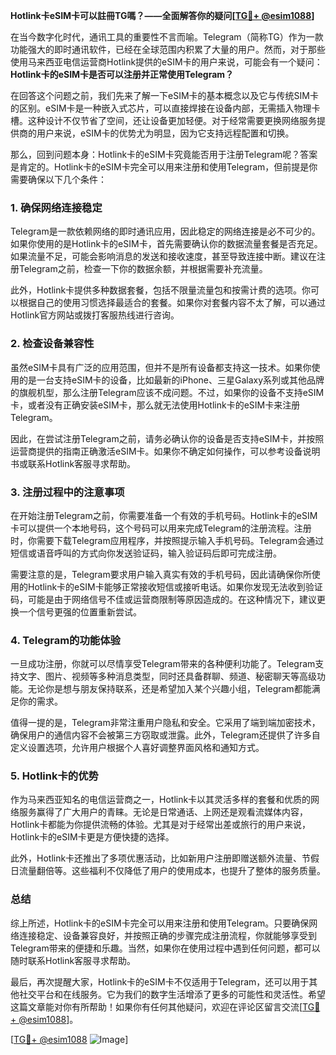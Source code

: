 **Hotlink卡eSIM卡可以註冊TG嗎？——全面解答你的疑问[[TG💪+ @esim1088](https://t.me/s/esim1088)]**

在当今数字化时代，通讯工具的重要性不言而喻。Telegram（简称TG）作为一款功能强大的即时通讯软件，已经在全球范围内积累了大量的用户。然而，对于那些使用马来西亚电信运营商Hotlink提供的eSIM卡的用户来说，可能会有一个疑问：**Hotlink卡的eSIM卡是否可以注册并正常使用Telegram？**

在回答这个问题之前，我们先来了解一下eSIM卡的基本概念以及它与传统SIM卡的区别。eSIM卡是一种嵌入式芯片，可以直接焊接在设备内部，无需插入物理卡槽。这种设计不仅节省了空间，还让设备更加轻便。对于经常需要更换网络服务提供商的用户来说，eSIM卡的优势尤为明显，因为它支持远程配置和切换。

那么，回到问题本身：Hotlink卡的eSIM卡究竟能否用于注册Telegram呢？答案是肯定的。Hotlink卡的eSIM卡完全可以用来注册和使用Telegram，但前提是你需要确保以下几个条件：

### **1. 确保网络连接稳定**
Telegram是一款依赖网络的即时通讯应用，因此稳定的网络连接是必不可少的。如果你使用的是Hotlink卡的eSIM卡，首先需要确认你的数据流量套餐是否充足。如果流量不足，可能会影响消息的发送和接收速度，甚至导致连接中断。建议在注册Telegram之前，检查一下你的数据余额，并根据需要补充流量。

此外，Hotlink卡提供多种数据套餐，包括不限量流量包和按需计费的选项。你可以根据自己的使用习惯选择最适合的套餐。如果你对套餐内容不太了解，可以通过Hotlink官方网站或拨打客服热线进行咨询。

### **2. 检查设备兼容性**
虽然eSIM卡具有广泛的应用范围，但并不是所有设备都支持这一技术。如果你使用的是一台支持eSIM卡的设备，比如最新的iPhone、三星Galaxy系列或其他品牌的旗舰机型，那么注册Telegram应该不成问题。不过，如果你的设备不支持eSIM卡，或者没有正确安装eSIM卡，那么就无法使用Hotlink卡的eSIM卡来注册Telegram。

因此，在尝试注册Telegram之前，请务必确认你的设备是否支持eSIM卡，并按照运营商提供的指南正确激活eSIM卡。如果你不确定如何操作，可以参考设备说明书或联系Hotlink客服寻求帮助。

### **3. 注册过程中的注意事项**
在开始注册Telegram之前，你需要准备一个有效的手机号码。Hotlink卡的eSIM卡可以提供一个本地号码，这个号码可以用来完成Telegram的注册流程。注册时，你需要下载Telegram应用程序，并按照提示输入手机号码。Telegram会通过短信或语音呼叫的方式向你发送验证码，输入验证码后即可完成注册。

需要注意的是，Telegram要求用户输入真实有效的手机号码，因此请确保你所使用的Hotlink卡的eSIM卡能够正常接收短信或接听电话。如果你发现无法收到验证码，可能是由于网络信号不佳或运营商限制等原因造成的。在这种情况下，建议更换一个信号更强的位置重新尝试。

### **4. Telegram的功能体验**
一旦成功注册，你就可以尽情享受Telegram带来的各种便利功能了。Telegram支持文字、图片、视频等多种消息类型，同时还具备群聊、频道、秘密聊天等高级功能。无论你是想与朋友保持联系，还是希望加入某个兴趣小组，Telegram都能满足你的需求。

值得一提的是，Telegram非常注重用户隐私和安全。它采用了端到端加密技术，确保用户的通信内容不会被第三方窃取或泄露。此外，Telegram还提供了许多自定义设置选项，允许用户根据个人喜好调整界面风格和通知方式。

### **5. Hotlink卡的优势**
作为马来西亚知名的电信运营商之一，Hotlink卡以其灵活多样的套餐和优质的网络服务赢得了广大用户的青睐。无论是日常通话、上网还是观看流媒体内容，Hotlink卡都能为你提供流畅的体验。尤其是对于经常出差或旅行的用户来说，Hotlink卡的eSIM卡更是方便快捷的选择。

此外，Hotlink卡还推出了多项优惠活动，比如新用户注册即赠送额外流量、节假日流量翻倍等。这些福利不仅降低了用户的使用成本，也提升了整体的服务质量。

### **总结**
综上所述，Hotlink卡的eSIM卡完全可以用来注册和使用Telegram。只要确保网络连接稳定、设备兼容良好，并按照正确的步骤完成注册流程，你就能够享受到Telegram带来的便捷和乐趣。当然，如果你在使用过程中遇到任何问题，都可以随时联系Hotlink客服寻求帮助。

最后，再次提醒大家，Hotlink卡的eSIM卡不仅适用于Telegram，还可以用于其他社交平台和在线服务。它为我们的数字生活增添了更多的可能性和灵活性。希望这篇文章能对你有所帮助！如果你有任何其他疑问，欢迎在评论区留言交流[[TG💪+ @esim1088](https://t.me/s/esim1088)]。

[[TG💪+ @esim1088](https://t.me/s/esim1088) ![Image](https://i.postimg.cc/4NQfJmqS/Snipaste-2025-05-13-00-14-12.png)]